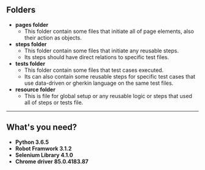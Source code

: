 <h2>Folders</h2>
<ul>
<li><strong>pages folder</strong>
<ul>
<li>This folder contain some files that initiate all of page elements, also their action as objects.</li>
</ul>
</li>
<li><strong>steps folder</strong>
<ul>
<li>This folder contain some files that initiate any reusable steps.</li>
<li>Its steps should have direct relations to specific test files.</li>
</ul>
</li>
<li><strong>tests folder</strong>
<ul>
<li>This folder contain some files that test cases executed.</li>
<li>Its can also contain some reusable steps for specific test cases that use data-driven or gherkin language on the same test files.</li>
</ul>
</li>
<li><strong>resource folder</strong>
<ul>
<li>This is file for global setup or any reusable logic or steps that used all of steps or tests file.</li>
</ul>
</li>
</ul>
<hr>
<h2>What's you need?</h2>
<ul>
  <li><strong>Python 3.6.5</strong></li>
  <li><strong>Robot Framwork 3.1.2</strong></li>
    <li><strong>Selenium Library 4.1.0</strong></li>
      <li><strong>Chrome driver 85.0.4183.87</strong></li>
</ul>
